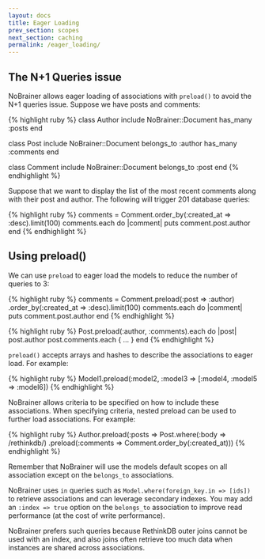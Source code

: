```yaml
---
layout: docs
title: Eager Loading
prev_section: scopes
next_section: caching
permalink: /eager_loading/
---
```


## The N+1 Queries issue

NoBrainer allows eager loading of associations with `preload()` to avoid the N+1
queries issue.  Suppose we have posts and comments:

{% highlight ruby %}
class Author
  include NoBrainer::Document
  has_many :posts
end

class Post
  include NoBrainer::Document
  belongs_to :author
  has_many :comments
end

class Comment
  include NoBrainer::Document
  belongs_to :post
end
{% endhighlight %}

Suppose that we want to display the list of the most recent comments along with
their post and author. The following will trigger 201 database queries:

{% highlight ruby %}
comments = Comment.order_by(:created_at => :desc).limit(100)
comments.each do |comment|
  puts comment.post.author
end
{% endhighlight %}

## Using preload()

We can use `preload` to eager load the models to reduce the number of queries to 3:

{% highlight ruby %}
comments = Comment.preload(:post => :author)
                  .order_by(:created_at => :desc).limit(100)
comments.each do |comment|
  puts comment.post.author
end
{% endhighlight %}

{% highlight ruby %}
Post.preload(:author, :comments).each do |post|
  post.author
  post.comments.each { ... }
end
{% endhighlight %}

`preload()` accepts arrays and hashes to describe the associations to eager load.
For example:

{% highlight ruby %}
Model1.preload(:model2, :model3 => [:model4, :model5 => :model6])
{% endhighlight %}

NoBrainer allows criteria to be specified on how to include these associations.
When specifying criteria, nested preload can be used to further load associations.
For example:

{% highlight ruby %}
Author.preload(:posts => Post.where(:body => /rethinkdb/)
                             .preload(:comments => Comment.order_by(:created_at)))
{% endhighlight %}

Remember that NoBrainer will use the models default scopes on all association
except on the `belongs_to` associations.

NoBrainer uses `in` queries such as `Model.where(foreign_key.in => [ids])` to retrieve
associations and can leverage secondary indexes.
You may add an `:index => true` option on the `belongs_to` association to improve
read performance (at the cost of write performance).

NoBrainer prefers such queries because RethinkDB outer joins cannot be used with
an index, and also joins often retrieve too much data when instances are shared
across associations.
